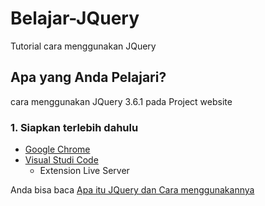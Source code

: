 # Belajar-JQuery
Tutorial cara menggunakan JQuery

## Apa yang Anda Pelajari?
cara menggunakan JQuery 3.6.1 pada Project website

### 1. Siapkan terlebih dahulu

* [Google Chrome](https://www.google.com/chrome/)  
* [Visual Studi Code](https://code.visualstudio.com/download) 
    * Extension Live Server


Anda bisa baca [Apa itu JQuery dan Cara menggunakannya](https://www.webibao.com/jquery)
